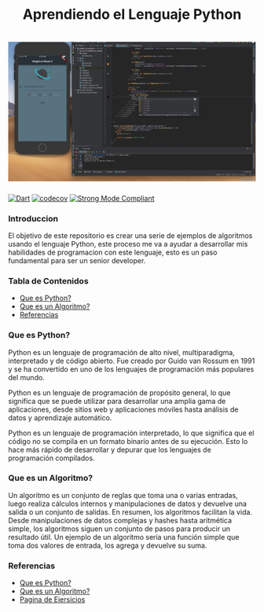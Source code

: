 
<h1 align="center">Aprendiendo el Lenguaje Python</h1>

<h1 align="center">
  <img src="https://github.com/Ing-Brayan-Martinez/Dart-Algorithm-Example/blob/master/.github/assest/maxresdefault.jpg" alt="Flutter" width="800"/>
</h1>

[![Dart](https://github.com/Ing-Brayan-Martinez/Dart-Algorithm-Example/actions/workflows/dart.yml/badge.svg)](https://github.com/Ing-Brayan-Martinez/Dart-Algorithm-Example/actions/workflows/dart.yml)
[![codecov](https://codecov.io/gh/leerob/dart-react-todo/branch/master/graph/badge.svg)](https://codecov.io/gh/leerob/dart-react-todo)
[![Strong Mode Compliant](https://img.shields.io/badge/strong_mode-on-brightgreen.svg)](https://github.com/leerob/dart-react-todo/blob/master/analysis_options.yaml#L2)

### Introduccion

El objetivo de este repositorio es crear una serie de ejemplos de algoritmos usando el lenguaje Python, este proceso me
va a ayudar a desarrollar mis habilidades de programacion con este lenguaje, esto es un paso fundamental para ser
un senior developer.

### Tabla de Contenidos

- [Que es Python?](#que-es-python)
- [Que es un Algoritmo?](#que-es-un-algoritmo)
- [Referencias](#referencias)

### Que es Python?

Python es un lenguaje de programación de alto nivel, multiparadigma, interpretado y de código abierto. Fue creado por 
Guido van Rossum en 1991 y se ha convertido en uno de los lenguajes de programación más populares del mundo.

Python es un lenguaje de programación de propósito general, lo que significa que se puede utilizar para desarrollar una 
amplia gama de aplicaciones, desde sitios web y aplicaciones móviles hasta análisis de datos y aprendizaje automático.

Python es un lenguaje de programación interpretado, lo que significa que el código no se compila en un formato binario 
antes de su ejecución. Esto lo hace más rápido de desarrollar y depurar que los lenguajes de programación compilados.

### Que es un Algoritmo?

Un algoritmo es un conjunto de reglas que toma una o varias entradas, luego realiza cálculos internos y manipulaciones de
datos y devuelve una salida o un conjunto de salidas. En resumen, los algoritmos facilitan la vida. Desde manipulaciones
de datos complejas y hashes hasta aritmética simple, los algoritmos siguen un conjunto de pasos para producir un resultado
útil. Un ejemplo de un algoritmo sería una función simple que toma dos valores de entrada, los agrega y devuelve su suma.

### Referencias

- [Que es Python?](https://g.co/bard/share/ca15123c3294)
- [Que es un Algoritmo?](https://the-algorithms.com/es#about)
- [Pagina de Ejersicios](https://the-algorithms.com/es)